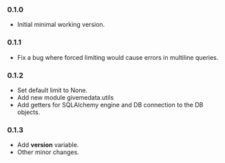 ### 0.1.0

- Initial minimal working version.

### 0.1.1

- Fix a bug where forced limiting would cause errors in multiline queries.

### 0.1.2

- Set default limit to None.
- Add new module givemedata.utils
- Add getters for SQLAlchemy engine and DB connection to the DB objects.

### 0.1.3

- Add __version__ variable.
- Other minor changes.
